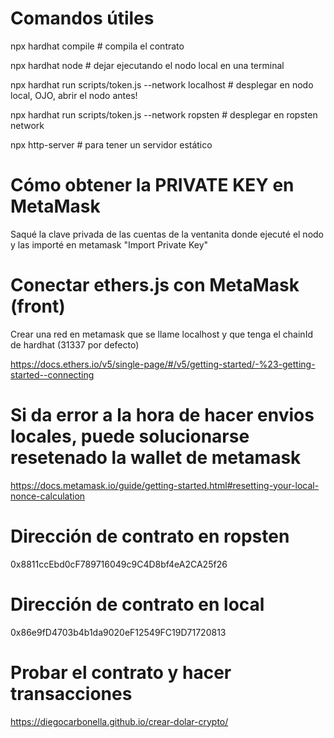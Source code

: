 # Comandos útiles

npx hardhat compile # compila el contrato

npx hardhat node # dejar ejecutando el nodo local en una terminal

npx hardhat run scripts/token.js --network localhost # desplegar en nodo local, OJO, abrir el nodo antes!

npx hardhat run scripts/token.js --network ropsten # desplegar en ropsten network

npx http-server # para tener un servidor estático

# Cómo obtener la PRIVATE KEY en MetaMask

Saqué la clave privada de las cuentas de la ventanita donde ejecuté el nodo y las importé en metamask "Import Private Key"

# Conectar ethers.js con MetaMask (front)

Crear una red en metamask que se llame localhost y que tenga el chainId de hardhat (31337 por defecto)

https://docs.ethers.io/v5/single-page/#/v5/getting-started/-%23-getting-started--connecting

# Si da error a la hora de hacer envios locales, puede solucionarse resetenado la wallet de metamask

https://docs.metamask.io/guide/getting-started.html#resetting-your-local-nonce-calculation

# Dirección de contrato en ropsten

0x8811ccEbd0cF789716049c9C4D8bf4eA2CA25f26

# Dirección de contrato en local

0x86e9fD4703b4b1da9020eF12549FC19D71720813

# Probar el contrato y hacer transacciones

https://diegocarbonella.github.io/crear-dolar-crypto/